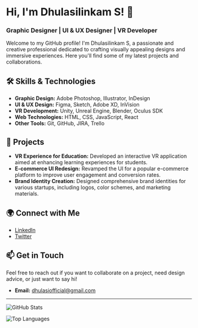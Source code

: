 # Hi, I'm Dhulasilinkam S! 👋

### Graphic Designer | UI & UX Designer | VR Developer

Welcome to my GitHub profile! I'm Dhulasilinkam S, a passionate and creative professional dedicated to crafting visually appealing designs and immersive experiences. Here you'll find some of my latest projects and collaborations.

## 🛠 Skills & Technologies
- **Graphic Design:** Adobe Photoshop, Illustrator, InDesign
- **UI & UX Design:** Figma, Sketch, Adobe XD, InVision
- **VR Development:** Unity, Unreal Engine, Blender, Oculus SDK
- **Web Technologies:** HTML, CSS, JavaScript, React
- **Other Tools:** Git, GitHub, JIRA, Trello

## 🌟 Projects
- **VR Experience for Education:** Developed an interactive VR application aimed at enhancing learning experiences for students.
- **E-commerce UI Redesign:** Revamped the UI for a popular e-commerce platform to improve user engagement and conversion rates.
- **Brand Identity Creation:** Designed comprehensive brand identities for various startups, including logos, color schemes, and marketing materials.

## 🌍 Connect with Me
- [LinkedIn](https://www.linkedin.com/in/dhulasilinkam-sivagnanam-b39b69225/)
- [Twitter](https://x.com/Dhulasilin9088)


## 📫 Get in Touch
Feel free to reach out if you want to collaborate on a project, need design advice, or just want to say hi!

- **Email:** dhulasiofficial@gmail.com

---

![GitHub Stats](https://github-readme-stats.vercel.app/api?username=your-username&show_icons=true&theme=radical)

![Top Languages](https://github-readme-stats.vercel.app/api/top-langs/?username=your-username&layout=compact&theme=radical)

